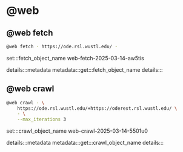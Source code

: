 # @web

## @web fetch

```bash
@web fetch - https://ode.rsl.wustl.edu/ -
```

set:::fetch_object_name web-fetch-2025-03-14-aw5tis

details:::metadata
metadata:::get:::fetch_object_name
details:::

## @web crawl

```bash
@web crawl - \
    https://ode.rsl.wustl.edu/+https://oderest.rsl.wustl.edu/ \
    - \
    --max_iterations 3
```

set:::crawl_object_name web-crawl-2025-03-14-5501u0

details:::metadata
metadata:::get:::crawl_object_name
details:::